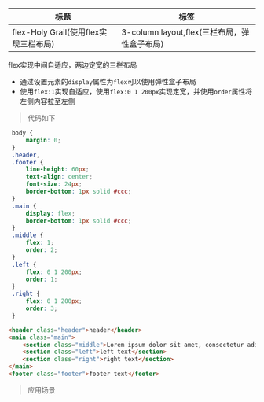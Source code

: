 |  标题  |  标签  |
|  ----  |  ----  |
| flex-Holy Grail(使用flex实现三栏布局) | 3-column layout,flex(三栏布局，弹性盒子布局) |

flex实现中间自适应，两边定宽的三栏布局

* 通过设置元素的`display`属性为`flex`可以使用弹性盒子布局
* 使用`flex:1`实现自适应，使用`flex:0 1 200px`实现定宽，并使用`order`属性将左侧内容拉至左侧

> 代码如下

```css
 body {
     margin: 0;
 }
 .header,
 .footer {
     line-height: 60px;
     text-align: center;
     font-size: 24px;
     border-bottom: 1px solid #ccc;
 }
 .main {
     display: flex;
     border-bottom: 1px solid #ccc;
 }
 .middle {
     flex: 1;
     order: 2;
 }
 .left {
     flex: 0 1 200px;
     order: 1;
 }
 .right {
     flex: 0 1 200px;
     order: 3;
 }
```

```html
<header class="header">header</header>
<main class="main">
    <section class="middle">Lorem ipsum dolor sit amet, consectetur adipisicing elit. Autem dolorem ducimus facilis sint voluptate? Consequuntur deserunt doloribus earum eveniet fugiat id laboriosam modi numquam, placeat provident qui quia rerum, sunt.</section>
    <section class="left">left text</section>
    <section class="right">right text</section>
</main>
<footer class="footer">footer text</footer>
```

> 应用场景
